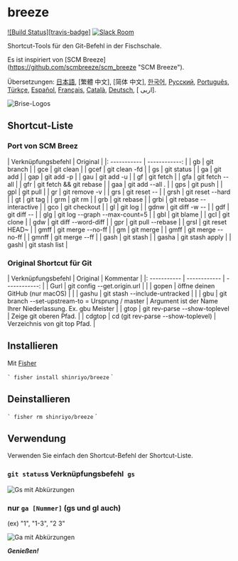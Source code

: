 [日本語]: README.jp.md
[繁體中文]: README.zh-tw.md
[简体中文]: README.zh-cn.md
[한국어]: README.ko.md
[Русский]: README.ru.md
[Português]: README.pt.md
[Türkçe]: README.tr.md
[Español]: README.es.md
[Français]: README.fr.md
[Català]: README.ca.md
[Deutsch]: README.du.md
[فارسی]: README.fa.md

# breeze

[![Build Status][travis-badge]][travis-link]
[![Slack Room][slack-badge]][slack-link]

Shortcut-Tools für den Git-Befehl in der Fischschale.

Es ist inspiriert von [SCM Breeze] (https://github.com/scmbreeze/scm_breeze "SCM Breeze").

Übersetzungen: [日本語], [繁體 中文], [简体 中文], [한국어], [Русский], [Português], [Türkçe], [Español], [Français], [Català], [Deutsch], [ اریی].

<div class = "zentriert">
<img src = "http://i.imgur.com/MEKxPSD.png" alt = "Brise-Logos" />
</ div>

## Shortcut-Liste

### Port von SCM Breez

| Verknüpfungsbefehl | Original |
|: ----------- | ------------: |
| gb | git branch |
| gce | git clean |
| gcef | git clean -fd |
| gs | git status |
| ga | git add |
| gap | git add -p |
| gau | git add -u |
| gf | git fetch |
| gfa | git fetch --all |
| gfr | git fetch && git rebase |
| gaa | git add --all . |
| gps | git push |
| gpl | git pull |
| gr | git remove -v |
| grs | git reset -- |
| grsh | git reset --hard |
| gt | git tag |
| grm | git rm |
| grb | git rebase |
| grbi | git rebase --interactive | 
| gco | git checkout |
| gl | git log |
| gdnw | git diff -w -- |
| gdf | git diff -- |
| glg | git log --graph --max-count=5 |
| gbl | git blame |
| gcl | git clone |
| gdw | git diff --word-diff |
| gpr | git pull --rebase |
| grsl | git reset HEAD~ |
| gmff | git merge --no-ff |
| gm | git merge |
| gmff | git merge --no-ff |
| gmnff | git merge --ff |
| gash | git stash |
| gasha | git stash apply |
| gashl | git stash list |

### Original Shortcut für Git

| Verknüpfungsbefehl | Original | Kommentar |
|: ----------- | ------------ | ------------: |
| Gurl | git config --get.origin.url | |
| gopen | öffne deinen GitHub (nur macOS) | |
| gashu | git stash --include-untracked | |
| gbu | git branch --set-upstream-to = Ursprung / <branch> master | Argument ist der Name Ihrer Niederlassung. Ex. gbu Meister |
| gtop | git rev-parse --show-toplevel | Zeige git oberen Pfad. |
| cdgtop | cd (git rev-parse --show-toplevel) | Verzeichnis von git top Pfad. |

## Installieren

Mit [Fisher](https://github.com/jorgebucaran/fisher)

`` `
fisher install shinriyo/breeze
`` `

## Deinstallieren

`` `
fisher rm shinriyo/breeze
`` `

## Verwendung

Verwenden Sie einfach den Shortcut-Befehl der Shortcut-Liste.

### `git status`s Verknüpfungsbefehl` gs`

<div class = "zentriert">
<img src = "http://i.imgur.com/F3NHal3.png" alt = "Gs mit Abkürzungen" />
</ div>

### nur `ga [Nummer]` (gs und gl auch)

(ex) "1", "1-3", "2 3"

<div class = "zentriert">
<img src = "http://i.imgur.com/RpspQI2.png" alt = "Ga mit Abkürzungen" />
</ div>

[Travis-Link]: https://travis-ci.org/shinriyo/breeze
[Travis-Abzeichen]: https://img.shields.io/travis/shinriyo/breeze.svg
[Slack-Link]: https://fisherman-wharf.herokuapp.com
[slack-badge]: https://fisherman-wharf.herokuapp.com/badge.svg
[Fischer]: https://github.com/fisherman/fisherman

***Genießen!***